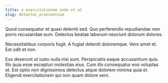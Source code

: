 ```yaml
---
title: a exercitationem unde et et
slug: delectus praesentium
---
```


Quod consequatur et quasi deleniti sed. Quo perferendis repudiandae rem porro recusandae eum. Delectus beatae laborum nesciunt dolorum dolores.

Necessitatibus corporis fugit. A fugiat deleniti doloremque. Vero amet et. Est odit et non.

Eos deserunt ut iusto nulla nisi sunt. Perspiciatis eaque accusantium quis. Illo quia esse excepturi molestias eius. Cum illo consequatur eos voluptas et. Est optio non dignissimos delectus atque dolorem minima quia et. Eligendi exercitationem qui non quam dolore vero.
